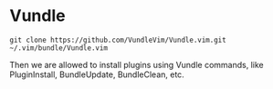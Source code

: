 # Vundle

```
git clone https://github.com/VundleVim/Vundle.vim.git ~/.vim/bundle/Vundle.vim
```

Then we are allowed to install plugins using Vundle commands, like PluginInstall, BundleUpdate, BundleClean, etc.